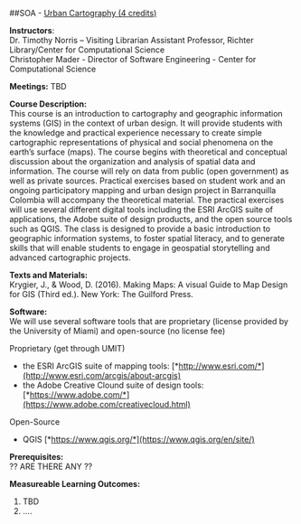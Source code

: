 ##SOA <number> - [Urban Cartography (4 credits)](https://github.com/tibbben/urban-cartography)  

**Instructors**:  
Dr. Timothy Norris – Visiting Librarian Assistant Professor, Richter Library/Center for Computational Science  
Christopher Mader - Director of Software Engineering - Center for Computational Science

**Meetings:** TBD

**Course Description:**  
This course is an introduction to cartography and geographic information systems (GIS) in the context of urban design. It will provide students with the knowledge and practical experience necessary to create simple cartographic representations of physical and social phenomena on the earth’s surface (maps). The course begins with theoretical and conceptual discussion about the organization and analysis of spatial data and information. The course will rely on data from public (open government) as well as private sources. Practical exercises based on student work and an ongoing participatory mapping and urban design project in Barranquilla Colombia will accompany the theoretical material. The practical exercises will use several different digital tools including the ESRI ArcGIS suite of applications, the Adobe suite of design products, and the open source tools such as QGIS. The class is designed to provide a basic introduction to geographic information systems, to foster spatial literacy, and to generate skills that will enable students to engage in geospatial storytelling and advanced cartographic projects.    

**Texts and Materials:**  
Krygier, J., & Wood, D. (2016). Making Maps: A visual Guide to Map Design for GIS (Third ed.). New York: The Guilford Press.

**Software:**  
We will use several software tools that are proprietary (license provided by the University of Miami) and open-source (no license fee) 

Proprietary (get through UMIT)  
-   the ESRI ArcGIS suite of mapping tools: [*http://www.esri.com/*](http://www.esri.com/arcgis/about-arcgis)  
-   the Adobe Creative Clound suite of design tools: [*https://www.adobe.com/*](https://www.adobe.com/creativecloud.html)

Open-Source  
-   QGIS [*https://www.qgis.org/*](https://www.qgis.org/en/site/)

**Prerequisites:**   
?? ARE THERE ANY ??

**Measureable Learning Outcomes:**  
 
1.  TBD
2.  ....
